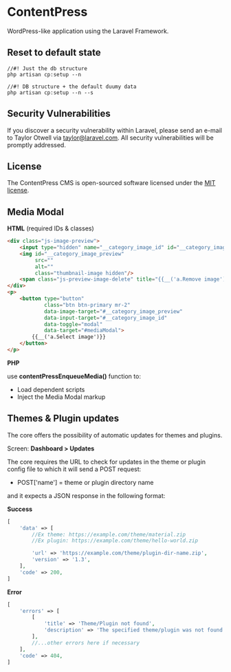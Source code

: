 # ContentPress
WordPress-like application using the Laravel Framework.

## Reset to default state
```
//#! Just the db structure
php artisan cp:setup --n

//#! DB structure + the default duumy data
php artisan cp:setup --n --s
```
 


## Security Vulnerabilities

If you discover a security vulnerability within Laravel, please send an e-mail to Taylor Otwell via [taylor@laravel.com](mailto:taylor@laravel.com). All security vulnerabilities will be promptly addressed.

## License

The ContentPress CMS is open-sourced software licensed under the [MIT license](https://opensource.org/licenses/MIT).


## Media Modal

**HTML** (required IDs & classes)
```html
<div class="js-image-preview">
    <input type="hidden" name="__category_image_id" id="__category_image_id" value=""/>
    <img id="__category_image_preview"
         src=""
         alt=""
         class="thumbnail-image hidden"/>
    <span class="js-preview-image-delete" title="{{__('a.Remove image')}}">&times;</span>
</div>
<p>
    <button type="button"
            class="btn btn-primary mr-2"
            data-image-target="#__category_image_preview"
            data-input-target="#__category_image_id"
            data-toggle="modal"
            data-target="#mediaModal">
        {{__('a.Select image')}}
    </button>
</p>
```

**PHP**

use **contentPressEnqueueMedia()** function to:
* Load dependent scripts
* Inject the Media Modal markup 

## Themes & Plugin updates
The core offers the possibility of automatic updates for themes and plugins.

Screen: **Dashboard > Updates**

The core requires the URL to check for updates in the theme or plugin config file to which it will send a POST request:
* POST['name'] = theme or plugin directory name

and it expects a JSON response in the following format:

**Success**
```php
[
    'data' => [
        //Ex theme: https://example.com/theme/material.zip
        //Ex plugin: https://example.com/theme/hello-world.zip

        'url' => 'https://example.com/theme/plugin-dir-name.zip',
        'version' => '1.3',
    ],
    'code' => 200,
]
```
**Error**
```php
[
    'errors' => [
        [
            'title' => 'Theme/Plugin not found',
            'description' => 'The specified theme/plugin was not found.',
        ],
        //...other errors here if necessary
    ],
    'code' => 404,
]
```


 
